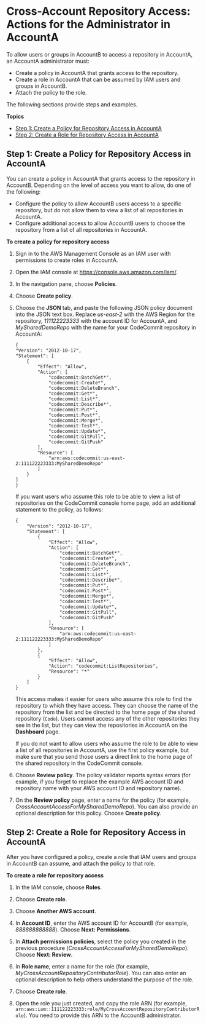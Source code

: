 # Cross\-Account Repository Access: Actions for the Administrator in AccountA<a name="cross-account-administrator-a"></a>

To allow users or groups in AccountB to access a repository in AccountA, an AccountA administrator must:
+ Create a policy in AccountA that grants access to the repository\.
+ Create a role in AccountA that can be assumed by IAM users and groups in AccountB\.
+ Attach the policy to the role\.

The following sections provide steps and examples\.

**Topics**
+ [Step 1: Create a Policy for Repository Access in AccountA](#cross-account-create-policy-a)
+ [Step 2: Create a Role for Repository Access in AccountA](#cross-account-create-role-a)

## Step 1: Create a Policy for Repository Access in AccountA<a name="cross-account-create-policy-a"></a>

You can create a policy in AccountA that grants access to the repository in AccountB\. Depending on the level of access you want to allow, do one of the following:
+ Configure the policy to allow AccountB users access to a specific repository, but do not allow them to view a list of all repositories in AccountA\.
+ Configure additional access to allow AccountB users to choose the repository from a list of all repositories in AccountA\.<a name="cross-account-create-policy-a-procedure"></a>

**To create a policy for repository access**

1. Sign in to the AWS Management Console as an IAM user with permissions to create roles in AccountA\.

1. Open the IAM console at [https://console\.aws\.amazon\.com/iam/](https://console.aws.amazon.com/iam/)\.

1. In the navigation pane, choose **Policies**\.

1. Choose **Create policy**\.

1. Choose the **JSON** tab, and paste the following JSON policy document into the JSON text box\. Replace *us\-east\-2* with the AWS Region for the repository, *111122223333* with the account ID for AccountA, and *MySharedDemoRepo* with the name for your CodeCommit repository in AccountA:

   ```
   {
   "Version": "2012-10-17",
   "Statement": [
       {
           "Effect": "Allow",
           "Action": [
               "codecommit:BatchGet*",
               "codecommit:Create*",
               "codecommit:DeleteBranch",
               "codecommit:Get*",
               "codecommit:List*",
               "codecommit:Describe*",
               "codecommit:Put*",
               "codecommit:Post*",
               "codecommit:Merge*",
               "codecommit:Test*",
               "codecommit:Update*",
               "codecommit:GitPull",
               "codecommit:GitPush"
           ],
           "Resource": [
               "arn:aws:codecommit:us-east-2:111122223333:MySharedDemoRepo"
           ]
       }
   ]
   }
   ```

   If you want users who assume this role to be able to view a list of repositories on the CodeCommit console home page, add an additional statement to the policy, as follows:

   ```
   {
       "Version": "2012-10-17",
       "Statement": [
           {
               "Effect": "Allow",
               "Action": [
                   "codecommit:BatchGet*",
                   "codecommit:Create*",
                   "codecommit:DeleteBranch",
                   "codecommit:Get*",
                   "codecommit:List*",
                   "codecommit:Describe*",
                   "codecommit:Put*",
                   "codecommit:Post*",
                   "codecommit:Merge*",
                   "codecommit:Test*",
                   "codecommit:Update*",
                   "codecommit:GitPull",
                   "codecommit:GitPush"
               ],
               "Resource": [
                   "arn:aws:codecommit:us-east-2:111122223333:MySharedDemoRepo"
               ]
           },
           {
               "Effect": "Allow",
               "Action": "codecommit:ListRepositories",
               "Resource": "*"
           }
       ]
   }
   ```

   This access makes it easier for users who assume this role to find the repository to which they have access\. They can choose the name of the repository from the list and be directed to the home page of the shared repository \(`Code`\)\. Users cannot access any of the other repositories they see in the list, but they can view the repositories in AccountA on the **Dashboard** page\.

   If you do not want to allow users who assume the role to be able to view a list of all repositories in AccountA, use the first policy example, but make sure that you send those users a direct link to the home page of the shared repository in the CodeCommit console\.

1. Choose **Review policy**\. The policy validator reports syntax errors \(for example, if you forget to replace the example AWS account ID and repository name with your AWS account ID and repository name\)\.

1. On the **Review policy** page, enter a name for the policy \(for example, *CrossAccountAccessForMySharedDemoRepo*\)\. You can also provide an optional description for this policy\. Choose **Create policy**\. 

## Step 2: Create a Role for Repository Access in AccountA<a name="cross-account-create-role-a"></a>

After you have configured a policy, create a role that IAM users and groups in AccountB can assume, and attach the policy to that role\.<a name="cross-account-create-role-a-procedure"></a>

**To create a role for repository access**

1. In the IAM console, choose **Roles**\.

1. Choose **Create role**\.

1. Choose **Another AWS account**\.

1. In **Account ID**, enter the AWS account ID for AccountB \(for example, *888888888888*\)\. Choose **Next: Permissions**\.

1. In **Attach permissions policies**, select the policy you created in the previous procedure \(*CrossAccountAccessForMySharedDemoRepo*\)\. Choose **Next: Review**\.

1. In **Role name**, enter a name for the role \(for example, *MyCrossAccountRepositoryContributorRole*\)\. You can also enter an optional description to help others understand the purpose of the role\.

1. Choose **Create role**\.

1. Open the role you just created, and copy the role ARN \(for example, `arn:aws:iam::111122223333:role/MyCrossAccountRepositoryContributorRole`\)\. You need to provide this ARN to the AccountB administrator\.